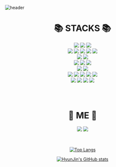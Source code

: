 ![header](https://capsule-render.vercel.app/api?type=Waving&color=gradient&height=300&section=header&text=Welcome%20to%20HyunJin's%20Git%20profile&fontSize=50)

<div align=center>
<h1>📚 STACKS 📚</h1>


  <img src="https://img.shields.io/badge/python-3776AB?style=for-the-badge&logo=python&logoColor=white"> 
  <img src="https://img.shields.io/badge/java-007396?style=for-the-badge&logo=java&logoColor=white"> 
  <img src="https://img.shields.io/badge/c-00599C?style=for-the-badge&logo=c%2B%2B&logoColor=white">
  <br>
  
  <img src="https://img.shields.io/badge/django-092E20?style=for-the-badge&logo=django&logoColor=white">
  <img src="https://img.shields.io/badge/html5-E34F26?style=for-the-badge&logo=html5&logoColor=white"> 
  <img src="https://img.shields.io/badge/css-1572B6?style=for-the-badge&logo=css3&logoColor=white"> 
  <img src="https://img.shields.io/badge/javascript-F7DF1E?style=for-the-badge&logo=javascript&logoColor=black"> 
  <img src="https://img.shields.io/badge/jquery-0769AD?style=for-the-badge&logo=jquery&logoColor=white">
  <br>

  <img src="https://img.shields.io/badge/android-3DDC84?style=for-the-badge&logo=android&logoColor=white">  
  <img src="https://img.shields.io/badge/linux-FCC624?style=for-the-badge&logo=linux&logoColor=black"> 
  <br>

  <img src="https://img.shields.io/badge/Oracle-F80000?style=for-the-badge&logo=Oracle&logoColor=white">  
  <img src="https://img.shields.io/badge/AWS-232F3E?style=for-the-badge&logo=AWS&logoColor=black">
  <img src="https://img.shields.io/badge/MySQL-4479A1?style=for-the-badge&logo=MySQL&logoColor=black"> 
  <br>

  <img src="https://img.shields.io/badge/TensorFlow-FF6F00?style=for-the-badge&logo=TensorFlow&logoColor=white">  
  <img src="https://img.shields.io/badge/OpenCV-5C3EE8?style=for-the-badge&logo=OpenCV&logoColor=white"> 
  <br>

  <img src="https://img.shields.io/badge/Docker-2496ED?style=for-the-badge&logo=Docker&logoColor=white">   
  <img src="https://img.shields.io/badge/Hadoop-66CCFF?style=for-the-badge&logo=ApacheHadoop&logoColor=white"> 
  <img src="https://img.shields.io/badge/Spark-E25A1C?style=for-the-badge&logo=Apache Spark&logoColor=white"> 
  <img src="https://img.shields.io/badge/Airflow-017CEE?style=for-the-badge&logo=Apache Airflow&logoColor=white">
  <img src="https://img.shields.io/badge/Kafka-231F20?style=for-the-badge&logo=Apache Kafka&logoColor=white"> 
  <br>

  <img src="https://img.shields.io/badge/github-181717?style=for-the-badge&logo=github&logoColor=white">
  <img src="https://img.shields.io/badge/git-F05032?style=for-the-badge&logo=git&logoColor=white">
  <img src="https://img.shields.io/badge/Slack-4A154B?style=for-the-badge&logo=Slack&logoColor=white">
  <img src="https://img.shields.io/badge/Trello-0052CC?style=for-the-badge&logo=Trello&logoColor=white">
  <br>
  
  <br><br>


  <h1>🍑 ME 🍑</h1>

  <div>
    <a href="mailto:jhj6740@gmail.com" target="_blank"><img src="https://img.shields.io/badge/Gmail-EA4335?style=flat-square&logo=Gmail&logoColor=white"/></a>
    <a href="https://hub.docker.com/u/jhjzmdk" target="_blank"><img src="https://img.shields.io/badge/DockerHub-2496ED?style=flat-square&logo=Docker&logoColor=white"/></a>
  </div>
  <br><br>

  [![Top Langs](https://github-readme-stats.vercel.app/api/top-langs/?username=cyless-hj&layout=compact)](https://github.com/anuraghazra/github-readme-stats)
  
  [![HyunJin's GitHub stats](https://github-readme-stats.vercel.app/api?username=cyless-hj&show_icons=true&bg_color=#ffffff&theme=tokyonight)](https://github.com/anuraghazra/github-readme-stats)

</div>
